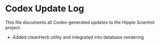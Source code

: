 # Codex Update Log
This file documents all Codex-generated updates to the Hippie Scientist project.
- Added cleanHerb utility and integrated into database rendering
